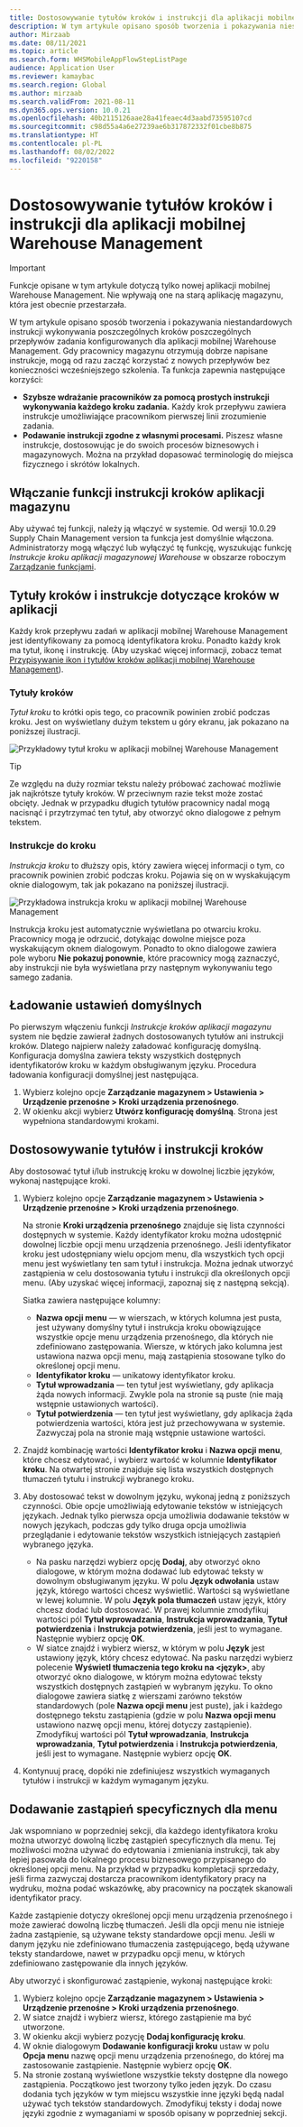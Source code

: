```yaml
---
title: Dostosowywanie tytułów kroków i instrukcji dla aplikacji mobilnej Warehouse Management
description: W tym artykule opisano sposób tworzenia i pokazywania niestandardowych instrukcji wykonywania poszczególnych kroków przepływów zadania konfigurowanych dla aplikacji mobilnej Warehouse Management.
author: Mirzaab
ms.date: 08/11/2021
ms.topic: article
ms.search.form: WHSMobileAppFlowStepListPage
audience: Application User
ms.reviewer: kamaybac
ms.search.region: Global
ms.author: mirzaab
ms.search.validFrom: 2021-08-11
ms.dyn365.ops.version: 10.0.21
ms.openlocfilehash: 40b2115126aae28a41feaec4d3aabd73595107cd
ms.sourcegitcommit: c98d55a4a6e27239ae6b317872332f01cbe8b875
ms.translationtype: HT
ms.contentlocale: pl-PL
ms.lasthandoff: 08/02/2022
ms.locfileid: "9220158"
---
```

# <a name="customize-step-titles-and-instructions-for-the-warehouse-management-mobile-app"></a>Dostosowywanie tytułów kroków i instrukcji dla aplikacji mobilnej Warehouse Management

> [!IMPORTANT]
> Funkcje opisane w tym artykule dotyczą tylko nowej aplikacji mobilnej Warehouse Management. Nie wpływają one na starą aplikację magazynu, która jest obecnie przestarzała.

W tym artykule opisano sposób tworzenia i pokazywania niestandardowych instrukcji wykonywania poszczególnych kroków poszczególnych przepływów zadania konfigurowanych dla aplikacji mobilnej Warehouse Management. Gdy pracownicy magazynu otrzymują dobrze napisane instrukcje, mogą od razu zacząć korzystać z nowych przepływów bez konieczności wcześniejszego szkolenia. Ta funkcja zapewnia następujące korzyści:

- **Szybsze wdrażanie pracowników za pomocą prostych instrukcji wykonywania każdego kroku zadania.** Każdy krok przepływu zawiera instrukcje umożliwiające pracownikom pierwszej linii zrozumienie zadania.
- **Podawanie instrukcji zgodne z własnymi procesami.** Piszesz własne instrukcje, dostosowując je do swoich procesów biznesowych i magazynowych. Można na przykład dopasować terminologię do miejsca fizycznego i skrótów lokalnych.

## <a name="turn-on-the-warehouse-app-step-instructions-feature"></a>Włączanie funkcji instrukcji kroków aplikacji magazynu

Aby używać tej funkcji, należy ją włączyć w systemie. Od wersji 10.0.29 Supply Chain Management version ta funkcja jest domyślnie włączona. Administratorzy mogą włączyć lub wyłączyć tę funkcję, wyszukując funkcję *Instrukcje kroku aplikacji magazynowej Warehouse* w obszarze roboczym [Zarządzanie funkcjami](../../fin-ops-core/fin-ops/get-started/feature-management/feature-management-overview.md).

## <a name="step-titles-and-step-instructions-in-the-app"></a>Tytuły kroków i instrukcje dotyczące kroków w aplikacji

Każdy krok przepływu zadań w aplikacji mobilnej Warehouse Management jest identyfikowany za pomocą identyfikatora kroku. Ponadto każdy krok ma tytuł, ikonę i instrukcję. (Aby uzyskać więcej informacji, zobacz temat [Przypisywanie ikon i tytułów kroków aplikacji mobilnej Warehouse Management](step-icons-titles.md)).

### <a name="step-titles"></a>Tytuły kroków

*Tytuł kroku* to krótki opis tego, co pracownik powinien zrobić podczas kroku. Jest on wyświetlany dużym tekstem u góry ekranu, jak pokazano na poniższej ilustracji.

![Przykładowy tytuł kroku w aplikacji mobilnej Warehouse Management](media/wma-step-title.png "Przykładowy tytuł kroku w aplikacji mobilnej Warehouse Management")

> [!TIP]
> Ze względu na duży rozmiar tekstu należy próbować zachować możliwie jak najkrótsze tytuły kroków. W przeciwnym razie tekst może zostać obcięty. Jednak w przypadku długich tytułów pracownicy nadal mogą nacisnąć i przytrzymać ten tytuł, aby otworzyć okno dialogowe z pełnym tekstem.

### <a name="step-instructions"></a>Instrukcje do kroku

*Instrukcja kroku* to dłuższy opis, który zawiera więcej informacji o tym, co pracownik powinien zrobić podczas kroku. Pojawia się on w wyskakującym oknie dialogowym, tak jak pokazano na poniższej ilustracji.

![Przykładowa instrukcja kroku w aplikacji mobilnej Warehouse Management](media/wma-step-instructions.png "Przykładowa instrukcja kroku w aplikacji mobilnej Warehouse Management")

Instrukcja kroku jest automatycznie wyświetlana po otwarciu kroku. Pracownicy mogą je odrzucić, dotykając dowolne miejsce poza wyskakującym oknem dialogowym. Ponadto to okno dialogowe zawiera pole wyboru **Nie pokazuj ponownie**, które pracownicy mogą zaznaczyć, aby instrukcji nie była wyświetlana przy następnym wykonywaniu tego samego zadania.

## <a name="load-the-default-setup"></a>Ładowanie ustawień domyślnych

Po pierwszym włączeniu funkcji *Instrukcje kroków aplikacji magazynu* system nie będzie zawierał żadnych dostosowanych tytułów ani instrukcji kroków. Dlatego najpierw należy załadować konfigurację domyślną. Konfiguracja domyślna zawiera teksty wszystkich dostępnych identyfikatorów kroku w każdym obsługiwanym języku. Procedura ładowania konfiguracji domyślnej jest następująca.

1. Wybierz kolejno opcje **Zarządzanie magazynem \> Ustawienia \> Urządzenie przenośne \> Kroki urządzenia przenośnego**.
1. W okienku akcji wybierz **Utwórz konfigurację domyślną**. Strona jest wypełniona standardowymi krokami.

## <a name="customize-step-titles-and-instructions"></a>Dostosowywanie tytułów i instrukcji kroków

Aby dostosować tytuł i/lub instrukcję kroku w dowolnej liczbie języków, wykonaj następujące kroki.

1. Wybierz kolejno opcje **Zarządzanie magazynem \> Ustawienia \> Urządzenie przenośne \> Kroki urządzenia przenośnego**.

    Na stronie **Kroki urządzenia przenośnego** znajduje się lista czynności dostępnych w systemie. Każdy identyfikator kroku można udostępnić dowolnej liczbie opcji menu urządzenia przenośnego. Jeśli identyfikator kroku jest udostępniany wielu opcjom menu, dla wszystkich tych opcji menu jest wyświetlany ten sam tytuł i instrukcja. Można jednak utworzyć zastąpienia w celu dostosowania tytułu i instrukcji dla określonych opcji menu. (Aby uzyskać więcej informacji, zapoznaj się z następną sekcją).

    Siatka zawiera następujące kolumny:

    - **Nazwa opcji menu** — w wierszach, w których kolumna jest pusta, jest używany domyślny tytuł i instrukcja kroku obowiązujące wszystkie opcje menu urządzenia przenośnego, dla których nie zdefiniowano zastępowania. Wiersze, w których jako kolumna jest ustawiona nazwa opcji menu, mają zastąpienia stosowane tylko do określonej opcji menu.
    - **Identyfikator kroku** — unikatowy identyfikator kroku.
    - **Tytuł wprowadzania** — ten tytuł jest wyświetlany, gdy aplikacja żąda nowych informacji. Zwykle pola na stronie są puste (nie mają wstępnie ustawionych wartości).
    - **Tytuł potwierdzenia** — ten tytuł jest wyświetlany, gdy aplikacja żąda potwierdzenia wartości, która jest już przechowywana w systemie. Zazwyczaj pola na stronie mają wstępnie ustawione wartości.

1. Znajdź kombinację wartości **Identyfikator kroku** i **Nazwa opcji menu**, które chcesz edytować, i wybierz wartość w kolumnie **Identyfikator kroku**. Na otwartej stronie znajduje się lista wszystkich dostępnych tłumaczeń tytułu i instrukcji wybranego kroku.
1. Aby dostosować tekst w dowolnym języku, wykonaj jedną z poniższych czynności. Obie opcje umożliwiają edytowanie tekstów w istniejących językach. Jednak tylko pierwsza opcja umożliwia dodawanie tekstów w nowych językach, podczas gdy tylko druga opcja umożliwia przeglądanie i edytowanie tekstów wszystkich istniejących zastąpień wybranego języka.

    - Na pasku narzędzi wybierz opcję **Dodaj**, aby otworzyć okno dialogowe, w którym można dodawać lub edytować teksty w dowolnym obsługiwanym języku. W polu **Język odwołania** ustaw język, którego wartości chcesz wyświetlić. Wartości są wyświetlane w lewej kolumnie. W polu **Język pola tłumaczeń** ustaw język, który chcesz dodać lub dostosować. W prawej kolumnie zmodyfikuj wartości pól **Tytuł wprowadzania**, **Instrukcja wprowadzania**, **Tytuł potwierdzenia** i **Instrukcja potwierdzenia**, jeśli jest to wymagane. Następnie wybierz opcję **OK**.
    - W siatce znajdź i wybierz wiersz, w którym w polu **Język** jest ustawiony język, który chcesz edytować. Na pasku narzędzi wybierz polecenie **Wyświetl tłumaczenia tego kroku na &lt;język&gt;**, aby otworzyć okno dialogowe, w którym można edytować teksty wszystkich dostępnych zastąpień w wybranym języku. To okno dialogowe zawiera siatkę z wierszami zarówno tekstów standardowych (pole **Nazwa opcji menu** jest puste), jak i każdego dostępnego tekstu zastąpienia (gdzie w polu **Nazwa opcji menu** ustawiono nazwę opcji menu, której dotyczy zastąpienie). Zmodyfikuj wartości pól **Tytuł wprowadzania**, **Instrukcja wprowadzania**, **Tytuł potwierdzenia** i **Instrukcja potwierdzenia**, jeśli jest to wymagane. Następnie wybierz opcję **OK**.

1. Kontynuuj pracę, dopóki nie zdefiniujesz wszystkich wymaganych tytułów i instrukcji w każdym wymaganym języku.

## <a name="add-menu-specific-overrides"></a>Dodawanie zastąpień specyficznych dla menu

Jak wspomniano w poprzedniej sekcji, dla każdego identyfikatora kroku można utworzyć dowolną liczbę zastąpień specyficznych dla menu. Tej możliwości można używać do edytowania i zmieniania instrukcji, tak aby lepiej pasowała do lokalnego procesu biznesowego przypisanego do określonej opcji menu. Na przykład w przypadku kompletacji sprzedaży, jeśli firma zazwyczaj dostarcza pracownikom identyfikatory pracy na wydruku, można podać wskazówkę, aby pracownicy na początek skanowali identyfikator pracy.

Każde zastąpienie dotyczy określonej opcji menu urządzenia przenośnego i może zawierać dowolną liczbę tłumaczeń. Jeśli dla opcji menu nie istnieje żadna zastąpienie, są używane teksty standardowe opcji menu. Jeśli w danym języku nie zdefiniowano tłumaczenia zastępującego, będą używane teksty standardowe, nawet w przypadku opcji menu, w których zdefiniowano zastępowanie dla innych języków.

Aby utworzyć i skonfigurować zastąpienie, wykonaj następujące kroki:

1. Wybierz kolejno opcje **Zarządzanie magazynem \> Ustawienia \> Urządzenie przenośne \> Kroki urządzenia przenośnego**.
1. W siatce znajdź i wybierz wiersz, którego zastąpienie ma być utworzone.
1. W okienku akcji wybierz pozycję **Dodaj konfigurację kroku**.
1. W oknie dialogowym **Dodawanie konfiguracji kroku** ustaw w polu **Opcja menu** nazwę opcji menu urządzenia przenośnego, do której ma zastosowanie zastąpienie. Następnie wybierz opcję **OK**.
1. Na stronie zostaną wyświetlone wszystkie teksty dostępne dla nowego zastąpienia. Początkowo jest tworzony tylko jeden język. Do czasu dodania tych języków w tym miejscu wszystkie inne języki będą nadal używać tych tekstów standardowych. Zmodyfikuj teksty i dodaj nowe języki zgodnie z wymaganiami w sposób opisany w poprzedniej sekcji.
